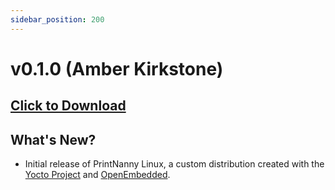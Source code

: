 ```yaml
---
sidebar_position: 200
---
```


# v0.1.0 (Amber Kirkstone)

## [Click to Download](https://github.com/bitsy-ai/printnanny-os/releases/tag/0.1.1)

## What's New?
* Initial release of PrintNanny Linux, a custom distribution created with the [Yocto Project](https://www.yoctoproject.org/) and [OpenEmbedded](https://openembedded.org).
